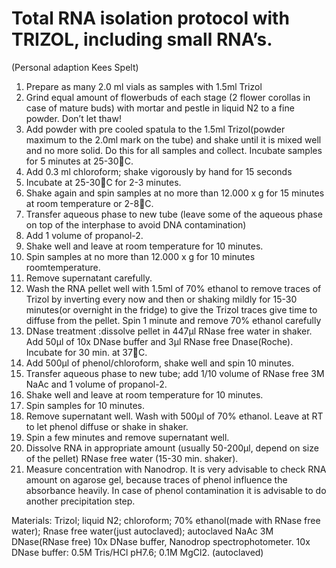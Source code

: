 # Total RNA isolation protocol with TRIZOL, including small RNA’s. 
(Personal adaption Kees Spelt)

1.	Prepare as many 2.0 ml vials as samples with 1.5ml Trizol
2.	Grind equal amount of flowerbuds of each stage (2 flower corollas in case of mature buds) with mortar and pestle in liquid N2 to a fine powder. Don’t let thaw!
3.	Add powder with pre cooled spatula to the 1.5ml Trizol(powder maximum to the 2.0ml mark on the tube) and shake until it is mixed well and no more solid. Do this for all samples and collect. Incubate samples for 5 minutes at 25-30C. 
4.	Add 0.3 ml chloroform; shake vigorously by hand for 15 seconds
5.	Incubate at 25-30C for 2-3 minutes.
6.	Shake again and spin samples at no more than 12.000 x g for 15 minutes at room temperature or 2-8C.
7.	Transfer aqueous phase to new tube (leave some of the aqueous phase on top of the interphase to avoid DNA contamination)
8.	Add 1 volume of propanol-2. 
9.	Shake well and leave at room temperature for 10 minutes.
10.	Spin samples at no more than 12.000 x g for 10 minutes roomtemperature.
11.	Remove supernatant carefully. 
12.	Wash the RNA pellet well with 1.5ml of 70% ethanol to remove traces of Trizol by inverting every now and then or shaking mildly for 15-30 minutes(or overnight in the fridge) to give the Trizol traces give time to diffuse from the pellet. Spin 1 minute and remove 70% ethanol carefully
13.	DNase treatment :dissolve pellet in 447µl RNase free water in shaker. Add 50µl of 10x DNase buffer and 3µl RNase free Dnase(Roche). Incubate for 30 min. at 37C.
14.	Add 500µl of phenol/chloroform, shake well and spin 10 minutes.
15.	Transfer aqueous phase to new tube; add 1/10 volume of RNase free 3M NaAc and 1 volume of propanol-2. 
16.	Shake well and leave at room temperature for 10 minutes.
17.	Spin samples for 10 minutes.
18.	Remove supernatant well. Wash with 500µl of 70% ethanol. Leave at RT to let phenol diffuse or shake in shaker.
19.	 Spin a few minutes and remove supernatant well.
20.	Dissolve RNA in appropriate amount (usually 50-200µl, depend on size of the pellet) RNase free water (15-30 min. shaker).
21.	Measure concentration with Nanodrop. It is very advisable to check RNA amount on agarose gel, because traces of phenol influence the absorbance heavily. In case of phenol contamination it is advisable to do another precipitation step.

Materials:
Trizol; liquid N2; chloroform; 70% ethanol(made with RNase free water); Rnase free water(just autoclaved); autoclaved NaAc 3M
DNase(RNase free) 10x DNase buffer, Nanodrop spectrophotometer.
10x DNase buffer: 0.5M Tris/HCl pH7.6; 0.1M MgCl2. (autoclaved) 
